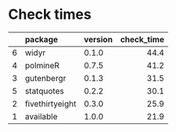 # Check times

|   |package         |version | check_time|
|:--|:---------------|:-------|----------:|
|6  |widyr           |0.1.0   |       44.4|
|4  |polmineR        |0.7.5   |       41.2|
|3  |gutenbergr      |0.1.3   |       31.5|
|5  |statquotes      |0.2.2   |       30.1|
|2  |fivethirtyeight |0.3.0   |       25.9|
|1  |available       |1.0.0   |       21.9|


